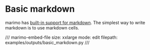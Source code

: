 # Basic markdown

marimo has [built-in support for markdown](../../guides/outputs.md#markdown).
The simplest way to write markdown is to use markdown cells.

/// marimo-embed-file
    size: xxlarge
    mode: edit
    filepath: examples/outputs/basic_markdown.py
///
